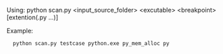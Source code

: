 
Using: python scan.py <input_source_folder> \<excutable\> \<breakpoint\> \[extention(.py ...)\]


Example:
```
  python scan.py testcase python.exe py_mem_alloc py
```
